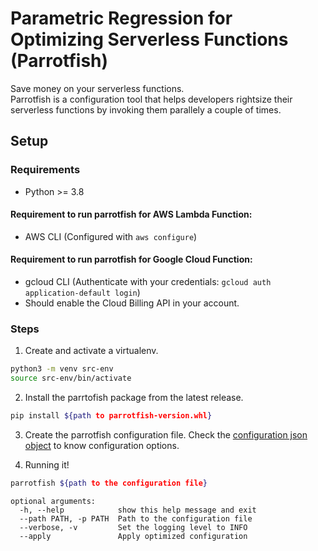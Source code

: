 # Parametric Regression for Optimizing Serverless Functions (Parrotfish)

Save money on your serverless functions.  
Parrotfish is a configuration tool that helps developers rightsize their serverless functions by invoking them parallely a couple of times.

## Setup

### Requirements
- Python >= 3.8

#### Requirement to run parrotfish for AWS Lambda Function:
- AWS CLI (Configured with `aws configure`)

#### Requirement to run parrotfish for Google Cloud Function:
- gcloud CLI (Authenticate with your credentials: `gcloud auth application-default login`)
- Should enable the Cloud Billing API in your account.


### Steps
1. Create and activate a virtualenv.
```bash
python3 -m venv src-env
source src-env/bin/activate
```

2. Install the parrtofish package from the latest release. 
```bash
pip install ${path to parrotfish-version.whl}
```

3. Create the parrotfish configuration file.
Check the [configuration json object](src/configuration/README.md) to know configuration options.

4. Running it!
```bash
parrotfish ${path to the configuration file}
```
```text
optional arguments:
  -h, --help            show this help message and exit
  --path PATH, -p PATH  Path to the configuration file
  --verbose, -v         Set the logging level to INFO
  --apply               Apply optimized configuration
```

